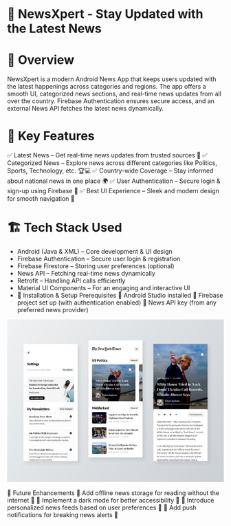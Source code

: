 # 📰 NewsXpert - Stay Updated with the Latest News
# 🚀 Overview
NewsXpert is a modern Android News App that keeps users updated with the latest happenings across categories and regions. The app offers a smooth UI, categorized news sections, and real-time news updates from all over the country. Firebase Authentication ensures secure access, and an external News API fetches the latest news dynamically.

# 📌 Key Features
✅ Latest News – Get real-time news updates from trusted sources 📡
✅ Categorized News – Explore news across different categories like Politics, Sports, Technology, etc. 🏆💻
✅ Country-wide Coverage – Stay informed about national news in one place 🌍
✅ User Authentication – Secure login & sign-up using Firebase 🔐
✅ Best UI Experience – Sleek and modern design for smooth navigation 🎨

# 🏗️ Tech Stack Used
* Android (Java & XML) – Core development & UI design
* Firebase Authentication – Secure user login & registration
* Firebase Firestore – Storing user preferences (optional)
* News API – Fetching real-time news dynamically
* Retrofit – Handling API calls efficiently
* Material UI Components – For an engaging and interactive UI
* 📲 Installation & Setup
Prerequisites
📌 Android Studio installed
📌 Firebase project set up (with authentication enabled)
📌 News API key (from any preferred news provider)

![image alt](https://github.com/patelaviral/News_app/blob/7a6ae7d51ca5d84d70054ccb552b1c43a825dd0b/screenShot(2).jpg)

🚀 Future Enhancements
🔹 Add offline news storage for reading without the internet 📡
🔹 Implement a dark mode for better accessibility 🌙
🔹 Introduce personalized news feeds based on user preferences 🎯
🔹 Add push notifications for breaking news alerts 🔔
